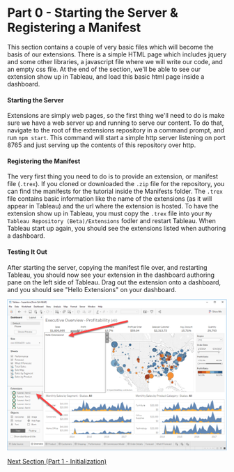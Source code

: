 # Part 0 - Starting the Server & Registering a Manifest

This section contains a couple of very basic files which will become the basis of our extensions. There is a simple HTML page which includes jquery and some other libraries, a javascript file where we will write our code, and an empty css file. At the end of the section, we'll be able to see our extension show up in Tableau, and load this basic html page inside a dashboard.

#### Starting the Server

Extensions are simply web pages, so the first thing we'll need to do is make sure we have a web server up and running to serve our content. To do that, navigate to the root of the extensions repository in a command prompt, and run `npm start`. This command will start a simple http server listening on port 8765 and just serving up the contents of this repository over http.

#### Registering the Manifest

The very first thing you need to do is to provide an extension, or manifest file (`.trex`). If you cloned or downloaded the `.zip` file for the repository, you can find the manifests for the tutorial inside the Manifests folder. The `.trex` file contains basic information like the name of the extensions (as it will appear in Tableau) and the url where the extension is hosted. To have the extension show up in Tableau, you must copy the `.trex` file into your `My Tableau Repository (Beta)/Extensions` fodler and restart Tableau. When Tableau start up again, you should see the extensions listed when authoring a dashboard.

#### Testing It Out

After starting the server, copying the manifest file over, and restarting Tableau, you should now see your extension in the dashboard authoring pane on the left side of Tableau. Drag out the extension onto a dashboard, and you should see "Hello Extensions" on your dashboard.

![Part 0 Screenshot](../assets/Part_0.png)

[Next Section (Part 1 - Initialization)](../Part_1/readme.md)